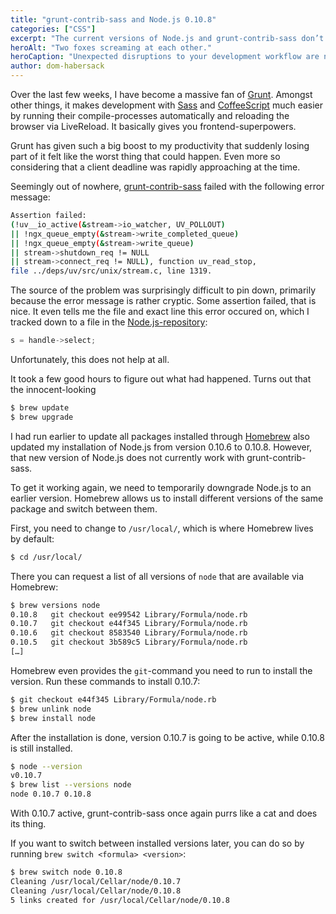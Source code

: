 ```yaml
---
title: "grunt-contrib-sass and Node.js 0.10.8"
categories: ["CSS"]
excerpt: "The current versions of Node.js and grunt-contrib-sass don’t work together. Downgrade Node.js to an earlier version to avoid the issue."
heroAlt: "Two foxes screaming at each other."
heroCaption: "Unexpected disruptions to your development workflow are no fun."
author: dom-habersack
---
```

Over the last few weeks, I have become a massive fan of [Grunt](http://gruntjs.com/). Amongst other things, it makes development with [Sass](http://sass-lang.com/) and [CoffeeScript](http://coffeescript.org/) much easier by running their compile-processes automatically and reloading the browser via LiveReload. It basically gives you frontend-superpowers.

Grunt has given such a big boost to my productivity that suddenly losing part of it felt like the worst thing that could happen. Even more so considering that a client deadline was rapidly approaching at the time.

Seemingly out of nowhere, [grunt-contrib-sass](https://github.com/gruntjs/grunt-contrib-sass) failed with the following error message:

```bash
Assertion failed:
(!uv__io_active(&stream->io_watcher, UV_POLLOUT)
|| !ngx_queue_empty(&stream->write_completed_queue)
|| !ngx_queue_empty(&stream->write_queue)
|| stream->shutdown_req != NULL
|| stream->connect_req != NULL), function uv_read_stop,
file ../deps/uv/src/unix/stream.c, line 1319.
```

The source of the problem was surprisingly difficult to pin down, primarily because the error message is rather cryptic. Some assertion failed, that is nice. It even tells me the file and exact line this error occured on, which I tracked down to a file in the [Node.js-repository](https://github.com/joyent/node/blob/master/deps/uv/src/unix/stream.c):

```c
s = handle->select;
```

Unfortunately, this does not help at all.

It took a few good hours to figure out what had happened. Turns out that the innocent-looking

```bash
$ brew update
$ brew upgrade
```

I had run earlier to update all packages installed through
[Homebrew](http://brew.sh/) also updated my installation of Node.js from version 0.10.6 to 0.10.8. However, that new version of Node.js does not currently work with grunt-contrib-sass.

To get it working again, we need to temporarily downgrade Node.js to an earlier version. Homebrew allows us to install different versions of the same package and switch between them.

First, you need to change to `/usr/local/`, which is where Homebrew lives by default:

```bash
$ cd /usr/local/
```

There you can request a list of all versions of `node` that are available via Homebrew:

```bash
$ brew versions node
0.10.8   git checkout ee99542 Library/Formula/node.rb
0.10.7   git checkout e44f345 Library/Formula/node.rb
0.10.6   git checkout 8583540 Library/Formula/node.rb
0.10.5   git checkout 3b589c5 Library/Formula/node.rb
[…]
```

Homebrew even provides the `git`-command you need to run to install the version. Run these commands to install 0.10.7:

```bash
$ git checkout e44f345 Library/Formula/node.rb
$ brew unlink node
$ brew install node
```

After the installation is done, version 0.10.7 is going to be active, while 0.10.8 is still installed.

```bash
$ node --version
v0.10.7
$ brew list --versions node
node 0.10.7 0.10.8
```

With 0.10.7 active, grunt-contrib-sass once again purrs like a cat and does its thing.

If you want to switch between installed versions later, you can do so by running `brew switch <formula> <version>`:

```bash
$ brew switch node 0.10.8
Cleaning /usr/local/Cellar/node/0.10.7
Cleaning /usr/local/Cellar/node/0.10.8
5 links created for /usr/local/Cellar/node/0.10.8
```
